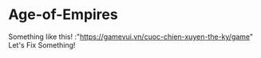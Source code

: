 # Age-of-Empires
Something like this! :"https://gamevui.vn/cuoc-chien-xuyen-the-ky/game"
Let's Fix Something!